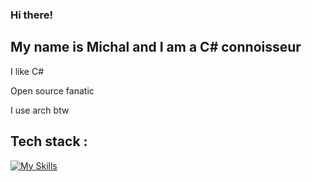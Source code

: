 ### Hi there!
## My name is Michal and I am a C# connoisseur

I like C# <br>

Open source fanatic

I use arch btw

## Tech stack : 
[![My Skills](https://skillicons.dev/icons?i=dotnet,cs,azure,postgres,react,ts,py,linux,arch)](https://skillicons.dev)
